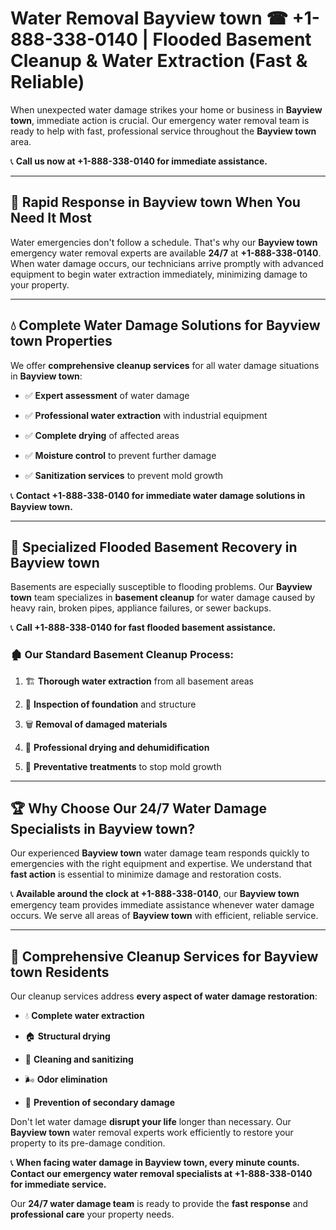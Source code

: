 # Water Removal Bayview town ☎ +1-888-338-0140 | Flooded Basement Cleanup & Water Extraction (Fast & Reliable)

When unexpected water damage strikes your home or business in **Bayview town**, immediate action is crucial. Our emergency water removal team is ready to help with fast, professional service throughout the **Bayview town** area. 

📞 **Call us now at +1-888-338-0140 for immediate assistance.**
---
## 🚀 Rapid Response in Bayview town When You Need It Most
Water emergencies don't follow a schedule. That's why our **Bayview town** emergency water removal experts are available **24/7** at **+1-888-338-0140**. When water damage occurs, our technicians arrive promptly with advanced equipment to begin water extraction immediately, minimizing damage to your property.
---
## 💧 Complete Water Damage Solutions for Bayview town Properties
We offer **comprehensive cleanup services** for all water damage situations in **Bayview town**:
- ✅ **Expert assessment** of water damage  
- ✅ **Professional water extraction** with industrial equipment  
- ✅ **Complete drying** of affected areas  
- ✅ **Moisture control** to prevent further damage  
- ✅ **Sanitization services** to prevent mold growth  
📞 **Contact +1-888-338-0140 for immediate water damage solutions in Bayview town.**
---
## 🌊 Specialized Flooded Basement Recovery in Bayview town
Basements are especially susceptible to flooding problems. Our **Bayview town** team specializes in **basement cleanup** for water damage caused by heavy rain, broken pipes, appliance failures, or sewer backups. 
📞 **Call +1-888-338-0140 for fast flooded basement assistance.**
### 🏚️ Our Standard Basement Cleanup Process:
1. 🏗️ **Thorough water extraction** from all basement areas  
2. 🔎 **Inspection of foundation** and structure  
3. 🗑️ **Removal of damaged materials**  
4. 💨 **Professional drying and dehumidification**  
5. 🚫 **Preventative treatments** to stop mold growth  
---
## 🏆 Why Choose Our 24/7 Water Damage Specialists in Bayview town?
Our experienced **Bayview town** water damage team responds quickly to emergencies with the right equipment and expertise. We understand that **fast action** is essential to minimize damage and restoration costs.
📞 **Available around the clock at +1-888-338-0140**, our **Bayview town** emergency team provides immediate assistance whenever water damage occurs. We serve all areas of **Bayview town** with efficient, reliable service.
---
## 🧹 Comprehensive Cleanup Services for Bayview town Residents
Our cleanup services address **every aspect of water damage restoration**:
- 💧 **Complete water extraction**  
- 🏠 **Structural drying**  
- 🧼 **Cleaning and sanitizing**  
- 🌬️ **Odor elimination**  
- 🚫 **Prevention of secondary damage**  
Don't let water damage **disrupt your life** longer than necessary. Our **Bayview town** water removal experts work efficiently to restore your property to its pre-damage condition.
📞 **When facing water damage in Bayview town, every minute counts. Contact our emergency water removal specialists at +1-888-338-0140 for immediate service.**
Our **24/7 water damage team** is ready to provide the **fast response** and **professional care** your property needs.
